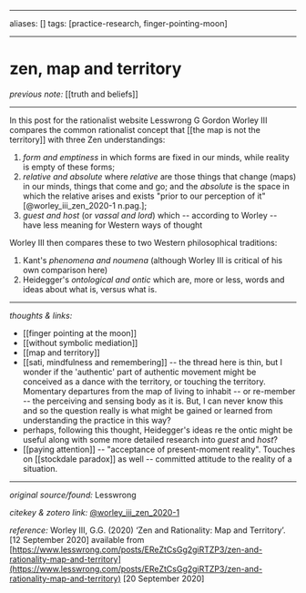 
---

aliases: []
tags: [practice-research, finger-pointing-moon]

---

# zen, map and territory

_previous note:_ [[truth and beliefs]]

---

In this post for the rationalist website Lesswrong G Gordon Worley III compares the common rationalist concept that [[the map is not the territory]] with three Zen understandings:

1. _form and emptiness_ in which forms are fixed in our minds, while reality is empty of these forms;
2. _relative and absolute_ where _relative_ are those things that change (maps) in our minds, things that come and go; and the _absolute_ is the space in which the relative arises and exists "prior to our perception of it"[@worley_iii_zen_2020-1 n.pag.];
3. _guest and host_ (or _vassal and lord_) which -- according to Worley -- have less meaning for Western ways of thought

Worley III then compares these to two Western philosophical traditions:

1. Kant's _phenomena and noumena_ (although Worley III is critical of his own comparison here)
2. Heidegger's _ontological and ontic_ which are, more or less, words and ideas about what is, versus what is. 

---

_thoughts & links:_

- [[finger pointing at the moon]]
- [[without symbolic mediation]]
- [[map and territory]]
- [[sati, mindfulness and remembering]] -- the thread here is thin, but I wonder if the 'authentic' part of authentic movement might be conceived as a dance with the territory, or touching the territory. Momentary departures from the map of living to inhabit -- or re-member -- the perceiving and sensing body as it is. But, I can never know this and so the question really is what might be gained or learned from understanding the practice in this way? 
- perhaps, following this thought, Heidegger's ideas re the ontic might be useful along with some more detailed research into _guest_ and _host_?
- [[paying attention]] -- "acceptance of present-moment reality". Touches on [[stockdale paradox]] as well -- committed attitude to the reality of a situation.

---

_original source/found:_ Lesswrong

_citekey & zotero link:_ [@worley_iii_zen_2020-1](zotero://select/items/1_P4JKG829)

_reference:_ Worley III, G.G. (2020) ‘Zen and Rationality: Map and Territory’. \[12 September 2020\] available from [https://www.lesswrong.com/posts/EReZtCsGg2giRTZP3/zen-and-rationality-map-and-territory](https://www.lesswrong.com/posts/EReZtCsGg2giRTZP3/zen-and-rationality-map-and-territory) \[20 September 2020\]


